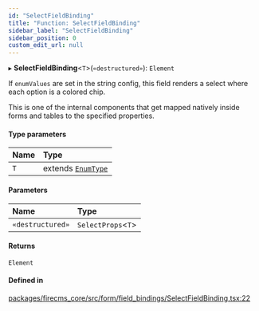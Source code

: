 ```yaml
---
id: "SelectFieldBinding"
title: "Function: SelectFieldBinding"
sidebar_label: "SelectFieldBinding"
sidebar_position: 0
custom_edit_url: null
---
```


▸ **SelectFieldBinding**\<`T`\>(`«destructured»`): `Element`

If `enumValues` are set in the string config, this field renders a select
where each option is a colored chip.

This is one of the internal components that get mapped natively inside forms
and tables to the specified properties.

#### Type parameters

| Name | Type |
| :------ | :------ |
| `T` | extends [`EnumType`](../types/EnumType.md) |

#### Parameters

| Name | Type |
| :------ | :------ |
| `«destructured»` | `SelectProps`\<`T`\> |

#### Returns

`Element`

#### Defined in

[packages/firecms_core/src/form/field_bindings/SelectFieldBinding.tsx:22](https://github.com/FireCMSco/firecms/blob/d45f3739/packages/firecms_core/src/form/field_bindings/SelectFieldBinding.tsx#L22)
